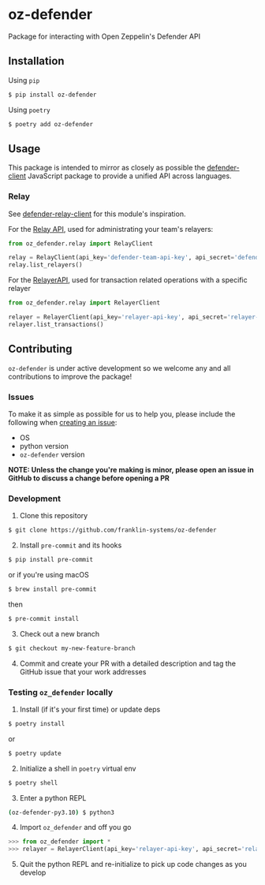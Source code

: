 # oz-defender
Package for interacting with Open Zeppelin's Defender API

## Installation
Using `pip`
```bash
$ pip install oz-defender
```

Using `poetry`
```bash
$ poetry add oz-defender
```

## Usage
This package is intended to mirror as closely as possible the [defender-client](https://github.com/OpenZeppelin/defender-client) JavaScript package to provide a unified API across languages.

### Relay
See [defender-relay-client](https://www.npmjs.com/package/defender-relay-client) for this module's inspiration.

For the [Relay API](https://docs.openzeppelin.com/defender/relay-api-reference#relay-client-module), used for administrating your team's relayers:
```python
from oz_defender.relay import RelayClient

relay = RelayClient(api_key='defender-team-api-key', api_secret='defender-team-api-secret')
relay.list_relayers()
```

For the [RelayerAPI](https://docs.openzeppelin.com/defender/relay-api-reference#relay-signer-module), used for transaction related operations with a specific relayer
```python
from oz_defender.relay import RelayerClient

relayer = RelayerClient(api_key='relayer-api-key', api_secret='relayer-api-secret')
relayer.list_transactions()
```

## Contributing
`oz-defender` is under active development so we welcome any and all contributions to improve the package!
### Issues
To make it as simple as possible for us to help you, please include the following when [creating an issue](https://github.com/franklin-systems/oz-defender/issues):
- OS
- python version
- `oz-defender` version

**NOTE: Unless the change you're making is minor, please open an issue in GitHub to discuss a change before opening a PR**

### Development
1. Clone this repository
```bash
$ git clone https://github.com/franklin-systems/oz-defender
```
2. Install `pre-commit` and its hooks
```bash
$ pip install pre-commit
```
or if you're using macOS
```bash
$ brew install pre-commit
```
then
```bash
$ pre-commit install
```
3. Check out a new branch
```bash
$ git checkout my-new-feature-branch
```
4. Commit and create your PR with a detailed description and tag the GitHub issue that your work addresses

### Testing `oz_defender` locally
1. Install (if it's your first time) or update deps
```bash
$ poetry install
```
or
```bash
$ poetry update
```
2. Initialize a shell in `poetry` virtual env
```bash
$ poetry shell
```
3. Enter a python REPL
```bash
(oz-defender-py3.10) $ python3
```
4. Import `oz_defender` and off you go
```python
>>> from oz_defender import *
>>> relayer = RelayerClient(api_key='relayer-api-key', api_secret='relayer-api-secret')
```
5. Quit the python REPL and re-initialize to pick up code changes as you develop

